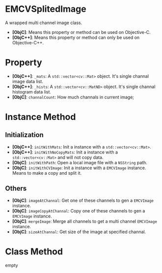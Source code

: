 # EMCVSplitedImage

A wrapped multi channel image class.

- **[ObjC]**: Means this property or method can be used on Objective-C.
- **[ObjC++]**: Means this property or method can only be used on Objective-C++.

# Property

- **[ObjC++]**: `_mats`: A `std::vector<cv::Mat>` object. It's single channal image data list.
- **[ObjC++]**: `_hists`: A `std::vector<cv::MatND>` object. It's single channal histogram data list.
- **[ObjC]**: `channalCount`: How much channals in current image;

# Instance Method

## Initialization

- **[ObjC++]**: `initWithMats`: Init a instance with a `std::vector<cv::Mat>`.
- **[ObjC++]**: `initWithNoCopyMats`: Init a instance with a `std::vector<cv::Mat>` and will not copy data.
- **[ObjC]**: `initWithPath`: Open a local image file with a `NSString` path.
- **[ObjC]**: `initWithCVImage`: Init a instance with a `EMCVImage` instance. Means to make a copy and split it.


## Others
- **[ObjC]**: `imageAtChannal`: Get one of these channels to gen a `EMCVImage` instance.
- **[ObjC]**: `imageCopyAtChannal`: Copy one of these channels to gen a `EMCVImage` instance.
- **[ObjC]**: `mergeImage`: Merge all channels to get a multi channel `EMCVImage` instance.
- **[ObjC]**: `sizeAtChannal`: Get size of the image at specified channal.


# Class Method

empty